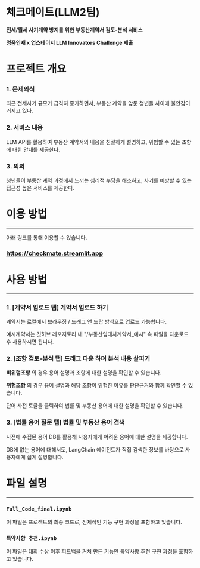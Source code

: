 # 체크메이트(LLM2팀)

**전세/월세 사기계약 방지를 위한 부동산계약서 검토-분석 서비스**

**명품인재 x 업스테이지 LLM Innovators Challenge 제출**


# 프로젝트 개요


### 1. 문제의식
최근 전세사기 규모가 급격히 증가하면서, 부동산 계약을 앞둔 청년들 사이에 불안감이 커지고 있다.

### 2. 서비스 내용
LLM API를 활용하여 부동산 계약서의 내용을 친절하게 설명하고, 위험할 수 있는 조항에 대한 안내를 제공한다.

### 3. 의의 
청년들이 부동산 계약 과정에서 느끼는 심리적 부담을 해소하고, 사기를 예방할 수 있는 접근성 높은 서비스를 제공한다.



# 이용 방법 
---

아래 링크를 통해 이용할 수 있습니다. 

### https://checkmate.streamlit.app



# 사용 방법
---

### 1. [계약서 업로드 탭] 계약서 업로드 하기 

계약서는 로컬에서 브라우징 / 드래그 앤 드랍 방식으로 업로드 가능합니다.  

예시계약서는 깃허브 레포지토리 내 "/부동산임대차계약서_예시" 속 파일을 다운로드 후 사용하시면 됩니다. 


### 2. [조항 검토-분석 탭] 드래그 다운 하며 분석 내용 살피기  

**비위험조항** 의 경우 용어 설명과 조항에 대한 설명을 확인할 수 있습니다. 

**위험조항** 의 경우 용어 설명과 해당 조항이 위험한 이유를 판단근거와 함께 확인할 수 있습니다. 

단어 사전 토글을 클릭하여 법률 및 부동산 용어에 대한 설명을 확인할 수 있습니다.


### 3. [법률 용어 질문 탭] 법률 및 부동산 용어 검색

사전에 수집된 용어 DB를 활용해 사용자에게 어려운 용어에 대한 설명을 제공합니다.

DB에 없는 용어에 대해서도, LangChain 에이전트가 직접 검색한 정보를 바탕으로 사용자에게 쉽게 설명합니다.


# 파일 설명 
---
### `Full_Code_final.ipynb`
이 파일은 프로젝트의 최종 코드로, 전체적인 기능 구현 과정을 포함하고 있습니다.

### `특약사항 추천.ipynb`
이 파일은 대회 수상 이후 피드백을 거쳐 만든 기능인 특약사항 추천 구현 과정을 포함하고 있습니다.
